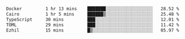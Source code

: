 <!--START_SECTION:waka-->

```txt
Docker         1 hr 13 mins    ███████░░░░░░░░░░░░░░░░░░   28.52 %
Cairo          1 hr 5 mins     ██████▒░░░░░░░░░░░░░░░░░░   25.48 %
TypeScript     30 mins         ███░░░░░░░░░░░░░░░░░░░░░░   12.01 %
TOML           29 mins         ███░░░░░░░░░░░░░░░░░░░░░░   11.42 %
Ezhil          15 mins         █▒░░░░░░░░░░░░░░░░░░░░░░░   05.97 %
```

<!--END_SECTION:waka-->
